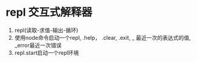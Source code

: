 # repl 交互式解释器
1. repl(读取-求值-输出-循环)
2. 使用node命令启动一个repl, .help， .clear, .exit, _ 最近一次的表达式的值, _error最近一次错误
3. repl.start启动一个repl环境